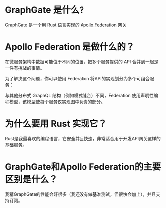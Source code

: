# GraphGate 是什么?

GraphGate 是一个用 Rust 语言实现的 [Apollo Federation](https://www.apollographql.com/apollo-federation) 网关

# Apollo Federation 是做什么的？

在微服务架构中数据可能位于不同的位置，把多个服务提供的 API 合并到一起是一件有挑战的事情。

为了解决这个问题，你可以使用 Federation 将API的实现划分为多个可组合服务：

与其他分布式 GraphQL 结构（例如模式缝合）不同，Federation 使用声明性编程模型，该模型使每个服务仅实现图中负责的部分。

# 为什么要用 Rust 实现它？

Rust是我最喜欢的编程语言，它安全并且快速，非常适合用于开发API网关这样的基础服务。

# GraphGate和Apollo Federation的主要区别是什么？

我猜GraphGate的性能会好很多（我还没有做基准测试，但很快会加上），并且支持订阅。